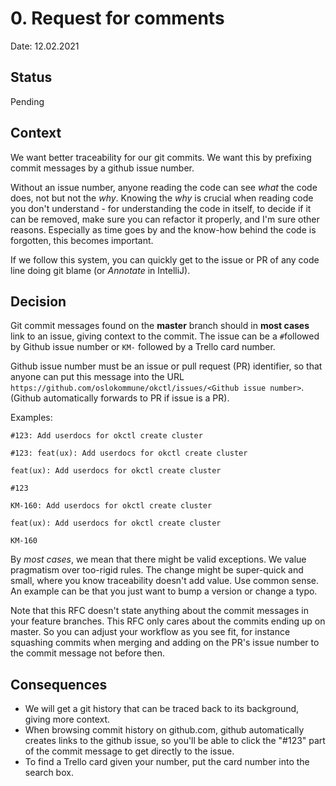 # 0. Request for comments

<!-- 
    Date representing when the RFC was submittet for review 

    Example:
    Date: 08.02.2021
-->
Date: 12.02.2021

## Status
<!--
    Uncomment relevant status
-->

Pending

<!--
Accepted
Rejected
-->

## Context

<!--
    Short description of why this decision is needed

    Example:
    We want to better document our decisions
-->

We want better traceability for our git commits. We want this by prefixing commit messages by a github issue number.

Without an issue number, anyone reading the code can see *what* the code does, not but not the *why*. Knowing the *why*
is crucial when reading code you don't understand - for understanding the code in itself, to decide if it can be
removed, make sure you can refactor it properly, and I'm sure other reasons. Especially as time goes by and the know-how
behind the code is forgotten, this becomes important.

If we follow this system, you can quickly get to the issue or PR of any code line doing git blame (or *Annotate* in
IntelliJ).

## Decision

<!--
    Short summary of the decision

    Example:
    We've decided to go for AlphaGov's system as explained [here](https://github.com/alphagov/govuk-aws/blob/24d1ea513e58ee938043d71d09815a51229067bf/docs/architecture/decisions/0001-record-architecture-decisions.md)
-->

Git commit messages found on the **master** branch should in **most cases** link to an issue, giving context to
the commit. The issue can be a `#`followed by Github issue number or `KM-` followed by a Trello card number.

Github issue number must be an issue or pull request (PR) identifier, so that anyone can put this message into the URL
`https://github.com/oslokommune/okctl/issues/<Github issue number>`. (Github automatically forwards to PR if issue is a
PR).

Examples:

```text
#123: Add userdocs for okctl create cluster
```

```text
#123: feat(ux): Add userdocs for okctl create cluster
```

```text
feat(ux): Add userdocs for okctl create cluster

#123
```

```text
KM-160: Add userdocs for okctl create cluster
```

```text
feat(ux): Add userdocs for okctl create cluster

KM-160
```

By *most cases*, we mean that there might be valid exceptions. We value pragmatism over too-rigid rules. The change
might be super-quick and small, where you know traceability doesn't add value. Use common sense. An example can be that
you just want to bump a version or change a typo.

Note that this RFC doesn't state anything about the commit messages in your feature branches. This RFC only cares about
the commits ending up on master. So you can adjust your workflow as you see fit, for instance squashing commits when
merging and adding on the PR's issue number to the commit message not before then.

## Consequences

<!--
    Short description of positive and negative consequences of the decision

    Example:
    The decisions we deem relevant will be documented in this format here in this folder.
-->

* We will get a git history that can be traced back to its background, giving more context.
* When browsing commit history on github.com, github automatically creates links to the github issue, so you'll be able
to click the "#123" part of the commit message to get directly to the issue.
* To find a Trello card given your number, put the card number into the search box.